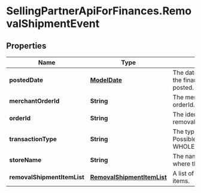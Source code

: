 # SellingPartnerApiForFinances.RemovalShipmentEvent

## Properties
Name | Type | Description | Notes
------------ | ------------- | ------------- | -------------
**postedDate** | [**ModelDate**](ModelDate.md) | The date and time when the financial event was posted. | [optional] 
**merchantOrderId** | **String** | The merchant removal orderId. | [optional] 
**orderId** | **String** | The identifier for the removal shipment order. | [optional] 
**transactionType** | **String** | The type of removal order.  Possible values:  * WHOLESALE_LIQUIDATION | [optional] 
**storeName** | **String** | The name of the store where the event occurred. | [optional] 
**removalShipmentItemList** | [**RemovalShipmentItemList**](RemovalShipmentItemList.md) | A list of removal shipment items. | [optional] 


